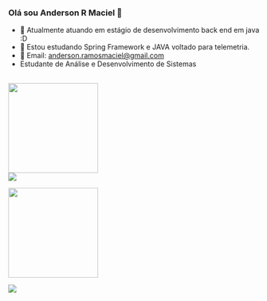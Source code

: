 ### Olá sou Anderson R Maciel 👋


- 🔭 Atualmente atuando em estágio de desenvolvimento back end em java :D
- 🌱 Estou estudando Spring Framework e JAVA voltado para telemetria.
- 💬 Email: anderson.ramosmaciel@gmail.com
- Estudante de Análise e Desenvolvimento de Sistemas
##
<div>
  <a href="https://github.com/AndersonRMac">
  <img height="180em" src="https://github-readme-stats.vercel.app/api?username=AndersonRMac&show_icons=true&theme=dark&include_all_commits=true&count_private=true"/>
 
</div>

 <div>
  <a href = "mailto:anderson.ramosmaciel@gmail.com">
  <img src="https://img.shields.io/badge/-Gmail-%23333?style=for-the-badge&logo=gmail&logoColor=white" target="_blank">
    
  <img height="180em" src="https://github-readme-stats.vercel.app/api/top-langs/?username=AndersonRMac&layout=compact&langs_count=7&theme=dark"/></a>
</div>

  <a href="https://www.linkedin.com/in/anderson-r-maciel/" target="_blank"><img src="https://img.shields.io/badge/-LinkedIn-%230077B5?style=for-the-badge&logo=linkedin&logoColor=white" target="_blank"></a>   
 
